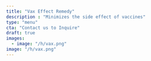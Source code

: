 ```yaml
---
title: "Vax Effect Remedy"
description : "Minimizes the side effect of vaccines"
type: "menu"
cta: "Contact us to Inquire"
draft: true
images:
  - image: "/h/vax.png"
image: "/h/vax.png"
---
```


